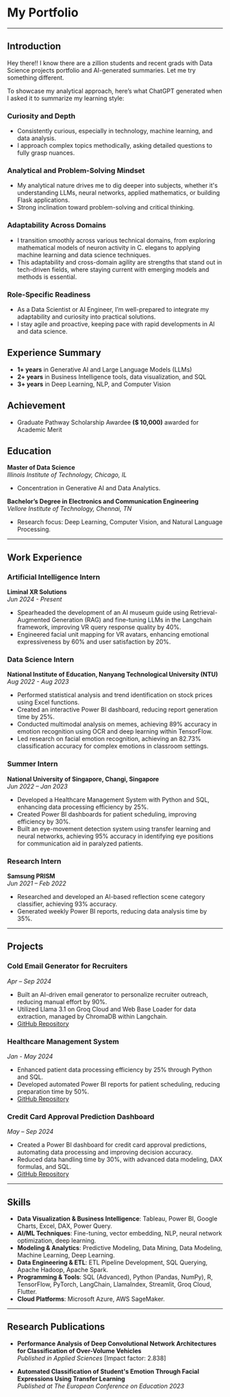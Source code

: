 # My Portfolio

---

## Introduction
Hey there!! I know there are a zillion students and recent grads with Data Science projects portfolio and AI-generated summaries. Let me try something different.

To showcase my analytical approach, here’s what ChatGPT generated when I asked it to summarize my learning style:

### Curiosity and Depth
- Consistently curious, especially in technology, machine learning, and data analysis.
- I approach complex topics methodically, asking detailed questions to fully grasp nuances.

### Analytical and Problem-Solving Mindset
- My analytical nature drives me to dig deeper into subjects, whether it's understanding LLMs, neural networks, applied mathematics, or building Flask applications.
- Strong inclination toward problem-solving and critical thinking.

### Adaptability Across Domains
- I transition smoothly across various technical domains, from exploring mathematical models of neuron activity in C. elegans to applying machine learning and data science techniques.
- This adaptability and cross-domain agility are strengths that stand out in tech-driven fields, where staying current with emerging models and methods is essential.

### Role-Specific Readiness
- As a Data Scientist or AI Engineer, I’m well-prepared to integrate my adaptability and curiosity into practical solutions.
- I stay agile and proactive, keeping pace with rapid developments in AI and data science.

## Experience Summary
- **1+ years** in Generative AI and Large Language Models (LLMs)
- **2+ years** in Business Intelligence tools, data visualization, and SQL
- **3+ years** in Deep Learning, NLP, and Computer Vision

## Achievement
- Graduate Pathway Scholarship Awardee **($ 10,000)** awarded for Academic Merit

## Education

**Master of Data Science**  
*Illinois Institute of Technology, Chicago, IL*  
- Concentration in Generative AI and Data Analytics.

**Bachelor’s Degree in Electronics and Communication Engineering**  
*Vellore Institute of Technology, Chennai, TN*  
- Research focus: Deep Learning, Computer Vision, and Natural Language Processing.

---

## Work Experience

### Artificial Intelligence Intern  
**Liminal XR Solutions**  
*Jun 2024 - Present*  
- Spearheaded the development of an AI museum guide using Retrieval-Augmented Generation (RAG) and fine-tuning LLMs in the Langchain framework, improving VR query response quality by 40%.
- Engineered facial unit mapping for VR avatars, enhancing emotional expressiveness by 60% and user satisfaction by 20%.

### Data Science Intern  
**National Institute of Education, Nanyang Technological University (NTU)**  
*Aug 2022 - Aug 2023*  
- Performed statistical analysis and trend identification on stock prices using Excel functions.
- Created an interactive Power BI dashboard, reducing report generation time by 25%.
- Conducted multimodal analysis on memes, achieving 89% accuracy in emotion recognition using OCR and deep learning within TensorFlow.
- Led research on facial emotion recognition, achieving an 82.73% classification accuracy for complex emotions in classroom settings.

### Summer Intern  
**National University of Singapore, Changi, Singapore**  
*Jun 2022 – Jan 2023*  
- Developed a Healthcare Management System with Python and SQL, enhancing data processing efficiency by 25%.
- Created Power BI dashboards for patient scheduling, improving efficiency by 30%.
- Built an eye-movement detection system using transfer learning and neural networks, achieving 95% accuracy in identifying eye positions for communication aid in paralyzed patients.

### Research Intern  
**Samsung PRISM**  
*Jun 2021 – Feb 2022*  
- Researched and developed an AI-based reflection scene category classifier, achieving 93% accuracy.
- Generated weekly Power BI reports, reducing data analysis time by 35%.

---

## Projects

### Cold Email Generator for Recruiters  
*Apr – Sep 2024*  
- Built an AI-driven email generator to personalize recruiter outreach, reducing manual effort by 90%.
- Utilized Llama 3.1 on Groq Cloud and Web Base Loader for data extraction, managed by ChromaDB within Langchain.
- [GitHub Repository](https://github.com/dhanvanth342/Email-generator-llama3.1-GenAi)

### Healthcare Management System  
*Jan - May 2024*  
- Enhanced patient data processing efficiency by 25% through Python and SQL.
- Developed automated Power BI reports for patient scheduling, reducing preparation time by 50%.
- [GitHub Repository](https://github.com/dhanvanth342/Healthcare-management-system-sql)

### Credit Card Approval Prediction Dashboard  
*May – Sep 2024*  
- Created a Power BI dashboard for credit card approval predictions, automating data processing and improving decision accuracy.
- Reduced data handling time by 30%, with advanced data modeling, DAX formulas, and SQL.
- [GitHub Repository](https://github.com/dhanvanth342/Credit-card-approval-ML)

---

## Skills

- **Data Visualization & Business Intelligence**: Tableau, Power BI, Google Charts, Excel, DAX, Power Query.
- **AI/ML Techniques**: Fine-tuning, vector embedding, NLP, neural network optimization, deep learning.
- **Modeling & Analytics**: Predictive Modeling, Data Mining, Data Modeling, Machine Learning, Deep Learning.
- **Data Engineering & ETL**: ETL Pipeline Development, SQL Querying, Apache Hadoop, Apache Spark.
- **Programming & Tools**: SQL (Advanced), Python (Pandas, NumPy), R, TensorFlow, PyTorch, LangChain, LlamaIndex, Streamlit, Groq Cloud, Flutter.
- **Cloud Platforms**: Microsoft Azure, AWS SageMaker.

---
## Research Publications

- **Performance Analysis of Deep Convolutional Network Architectures for Classification of Over-Volume Vehicles**  
  *Published in Applied Sciences* [Impact factor: 2.838]

- **Automated Classification of Student's Emotion Through Facial Expressions Using Transfer Learning**  
  *Published at The European Conference on Education 2023*
